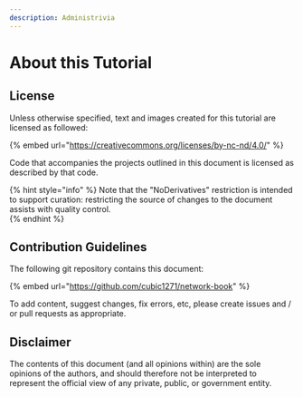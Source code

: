 ```yaml
---
description: Administrivia
---
```


# About this Tutorial

## License

Unless otherwise specified, text and images created for this tutorial are licensed as followed:

{% embed url="https://creativecommons.org/licenses/by-nc-nd/4.0/" %}

Code that accompanies the projects outlined in this document is licensed as described by that code.

{% hint style="info" %}
Note that the "NoDerivatives" restriction is intended to support curation: restricting the source of changes to the document assists with quality control.  
{% endhint %}

## Contribution Guidelines

The following git repository contains this document:

{% embed url="https://github.com/cubic1271/network-book" %}

To add content, suggest changes, fix errors, etc, please create issues and / or pull requests as appropriate.

## Disclaimer

The contents of this document \(and all opinions within\) are the sole opinions of the authors, and should therefore not be interpreted to represent the official view of any private, public, or government entity.



